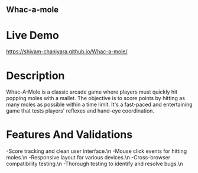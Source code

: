 ## Whac-a-mole

# Live Demo
https://shivam-chaniyara.github.io/Whac-a-mole/

# Description
Whac-A-Mole is a classic arcade game where players must quickly hit popping moles with a mallet. The objective is to score points by hitting as many moles as possible within a time limit. It's a fast-paced and entertaining game that tests players' reflexes and hand-eye coordination.

# Features And Validations
-Score tracking and clean user interface.\n
-Mouse click events for hitting moles.\n
-Responsive layout for various devices.\n
-Cross-browser compatibility testing.\n
-Thorough testing to identify and resolve bugs.\n
